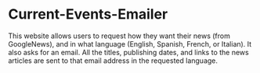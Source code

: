 # Current-Events-Emailer
This website allows users to request how they want their news (from GoogleNews), and in what language (English, Spanish, French, or Italian). It also asks for an email. All the titles, publishing dates, and links to the news articles are sent to that email address in the requested language.
